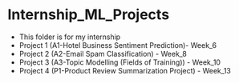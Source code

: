 # Internship_ML_Projects
- This folder is for my internship
- Project 1 (A1-Hotel Business Sentiment Prediction)- Week_6
- Project 2 (A2-Email Spam Classification) - Week_8
- Project 3 (A3-Topic Modelling (Fields of Training)) - Week_10
- Project 4 (P1-Product Review Summarization Project) - Week_13
